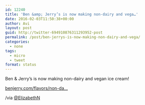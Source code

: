 ```yaml
---
id: 12240
title: 'Ben &amp; Jerry’s is now making non-dairy and vega…'
date: 2016-02-03T11:50:38+00:00
author: Avi
layout: post
guid: http://twitter-694910876311293952-post
permalink: /post/ben-jerrys-is-now-making-non-dairy-and-vega/
categories:
  - none
tags:
  - micro
  - tweet
format: status
---
```

Ben & Jerry’s is now making non-dairy and vegan ice cream!

[benjerry.com/flavors/non-da…](http://www.benjerry.com/flavors/non-dairy)

/via [@ElizabethN](http://twitter.com/ElizabethN)